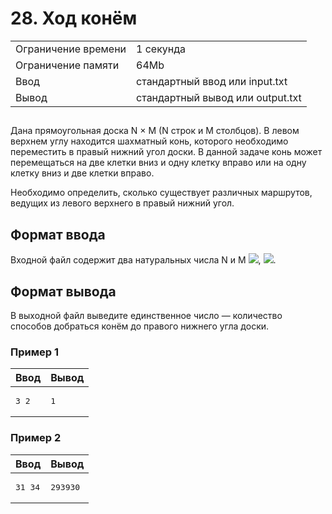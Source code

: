 <div class="problem-statement">
   <div class="header">
      <h1 class="title">28. Ход конём</h1>
      <table>
         <tr class="time-limit">
            <td class="property-title">Ограничение времени</td>
            <td>1&nbsp;секунда</td>
         </tr>
         <tr class="memory-limit">
            <td class="property-title">Ограничение памяти</td>
            <td>64Mb</td>
         </tr>
         <tr class="input-file">
            <td class="property-title">Ввод</td>
            <td colspan="1">стандартный ввод или input.txt</td>
         </tr>
         <tr class="output-file">
            <td class="property-title">Вывод</td>
            <td colspan="1">стандартный вывод или output.txt</td>
         </tr>
      </table>
   </div>
   <h2></h2>
   <div class="legend"><span style="">
         <p>Дана прямоугольная доска <span class="tex-math-text">N &times; M</span> (<span class="tex-math-text">N</span> строк и <span class="tex-math-text">M</span> столбцов). В левом верхнем углу находится шахматный конь, которого необходимо переместить в правый нижний угол доски. В данной
            задаче конь может перемещаться на две клетки вниз и одну клетку вправо или на одну клетку вниз и две клетки вправо. 
         </p></span><p>Необходимо определить, сколько существует различных маршрутов, ведущих из левого верхнего в правый нижний угол. </p>
      <p></p>
   </div>
   <h2>Формат ввода</h2>
   <div class="input-specification"><span style="">
         <p>Входной файл содержит два натуральных числа <span class="tex-math-text">N</span> и <span class="tex-math-text">M</span> <span class="tex-math-inline"><img class="tex-math" src="/testsys/tex/render/KDEgXGxlcXNsYW50IE4=.png"></span>, <span class="tex-math-inline"><img class="tex-math" src="/testsys/tex/render/TSBcbGVxc2xhbnQgNTAp.png"></span>.
         </p></span></div>
   <h2>Формат вывода</h2>
   <div class="output-specification"><span style="">
         <p>В выходной файл выведите единственное число&nbsp;&mdash; количество способов добраться конём до правого нижнего угла доски.</p></span></div>
   <h3>Пример 1</h3>
   <table class="sample-tests">
      <thead>
         <tr>
            <th>Ввод</th>
            <th>Вывод</th>
         </tr>
      </thead>
      <tbody>
         <tr>
            <td><pre>3 2
</pre></td>
            <td><pre>1
</pre></td>
         </tr>
      </tbody>
   </table>
   <h3>Пример 2</h3>
   <table class="sample-tests">
      <thead>
         <tr>
            <th>Ввод</th>
            <th>Вывод</th>
         </tr>
      </thead>
      <tbody>
         <tr>
            <td><pre>31 34
</pre></td>
            <td><pre>293930
</pre></td>
         </tr>
      </tbody>
   </table>
</div></div>
